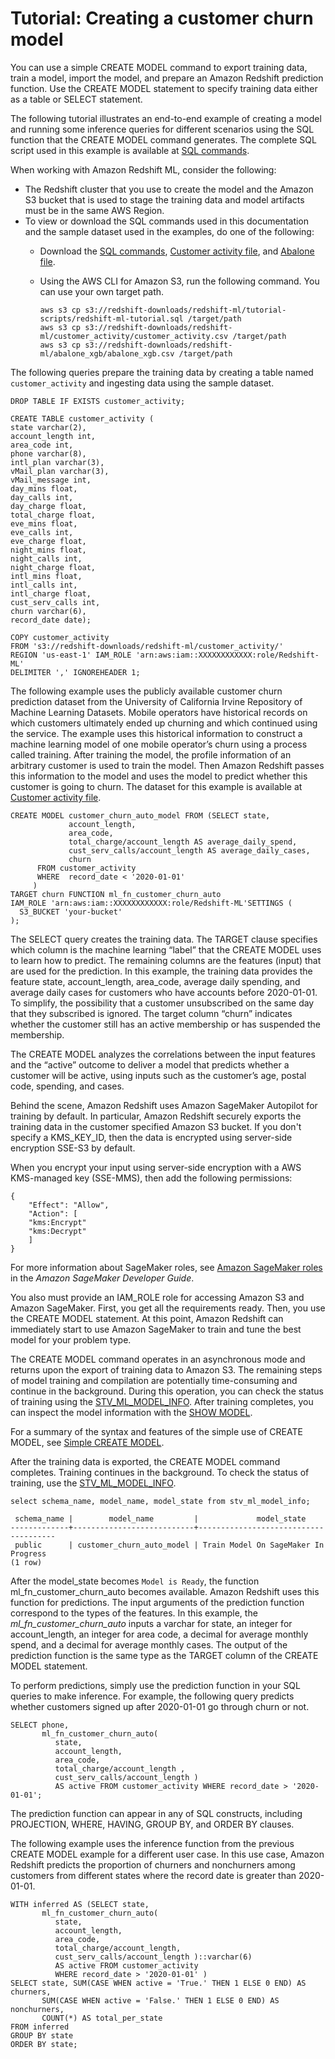 # Tutorial: Creating a customer churn model<a name="tutorial_customer_churn"></a>

You can use a simple CREATE MODEL command to export training data, train a model, import the model, and prepare an Amazon Redshift prediction function\. Use the CREATE MODEL statement to specify training data either as a table or SELECT statement\.

The following tutorial illustrates an end\-to\-end example of creating a model and running some inference queries for different scenarios using the SQL function that the CREATE MODEL command generates\. The complete SQL script used in this example is available at [SQL commands](https://s3.amazonaws.com/redshift-downloads/redshift-ml/tutorial-scripts/redshift-ml-tutorial.sql)\.

When working with Amazon Redshift ML, consider the following:
+ The Redshift cluster that you use to create the model and the Amazon S3 bucket that is used to stage the training data and model artifacts must be in the same AWS Region\.
+ To view or download the SQL commands used in this documentation and the sample dataset used in the examples, do one of the following:
  + Download the [SQL commands](https://s3.amazonaws.com/redshift-downloads/redshift-ml/tutorial-scripts/redshift-ml-tutorial.sql), [Customer activity file](https://s3.amazonaws.com/redshift-downloads/redshift-ml/customer_activity/customer_activity.csv), and [Abalone file](https://s3.amazonaws.com/redshift-downloads/redshift-ml/abalone_xg/abalone.csv)\.
  + Using the AWS CLI for Amazon S3, run the following command\. You can use your own target path\.

    ```
    aws s3 cp s3://redshift-downloads/redshift-ml/tutorial-scripts/redshift-ml-tutorial.sql /target/path
    aws s3 cp s3://redshift-downloads/redshift-ml/customer_activity/customer_activity.csv /target/path
    aws s3 cp s3://redshift-downloads/redshift-ml/abalone_xgb/abalone_xgb.csv /target/path
    ```

The following queries prepare the training data by creating a table named `customer_activity` and ingesting data using the sample dataset\.

```
DROP TABLE IF EXISTS customer_activity;

CREATE TABLE customer_activity (
state varchar(2), 
account_length int, 
area_code int,
phone varchar(8), 
intl_plan varchar(3), 
vMail_plan varchar(3),
vMail_message int, 
day_mins float, 
day_calls int, 
day_charge float,
total_charge float,
eve_mins float, 
eve_calls int, 
eve_charge float, 
night_mins float,
night_calls int, 
night_charge float, 
intl_mins float, 
intl_calls int,
intl_charge float, 
cust_serv_calls int, 
churn varchar(6),
record_date date);

COPY customer_activity
FROM 's3://redshift-downloads/redshift-ml/customer_activity/'
REGION 'us-east-1' IAM_ROLE 'arn:aws:iam::XXXXXXXXXXXX:role/Redshift-ML'
DELIMITER ',' IGNOREHEADER 1;
```

The following example uses the publicly available customer churn prediction dataset from the University of California Irvine Repository of Machine Learning Datasets\. Mobile operators have historical records on which customers ultimately ended up churning and which continued using the service\. The example uses this historical information to construct a machine learning model of one mobile operator’s churn using a process called training\. After training the model, the profile information of an arbitrary customer is used to train the model\. Then Amazon Redshift passes this information to the model and uses the model to predict whether this customer is going to churn\. The dataset for this example is available at [Customer activity file](https://s3.amazonaws.com/redshift-downloads/redshift-ml/customer_activity/customer_activity.csv)\.

```
CREATE MODEL customer_churn_auto_model FROM (SELECT state,
             account_length,
             area_code,
             total_charge/account_length AS average_daily_spend, 
             cust_serv_calls/account_length AS average_daily_cases,
             churn 
      FROM customer_activity
      WHERE  record_date < '2020-01-01' 
     )
TARGET churn FUNCTION ml_fn_customer_churn_auto
IAM_ROLE 'arn:aws:iam::XXXXXXXXXXXX:role/Redshift-ML'SETTINGS (
  S3_BUCKET 'your-bucket'
);
```

The SELECT query creates the training data\. The TARGET clause specifies which column is the machine learning “label” that the CREATE MODEL uses to learn how to predict\. The remaining columns are the features \(input\) that are used for the prediction\. In this example, the training data provides the feature state, account\_length, area\_code, average daily spending, and average daily cases for customers who have accounts before 2020\-01\-01\. To simplify, the possibility that a customer unsubscribed on the same day that they subscribed is ignored\. The target column “churn” indicates whether the customer still has an active membership or has suspended the membership\.

The CREATE MODEL analyzes the correlations between the input features and the “active” outcome to deliver a model that predicts whether a customer will be active, using inputs such as the customer’s age, postal code, spending, and cases\.

Behind the scene, Amazon Redshift uses Amazon SageMaker Autopilot for training by default\. In particular, Amazon Redshift securely exports the training data in the customer specified Amazon S3 bucket\. If you don't specify a KMS\_KEY\_ID, then the data is encrypted using server\-side encryption SSE\-S3 by default\.

When you encrypt your input using server\-side encryption with a AWS KMS\-managed key \(SSE\-MMS\), then add the following permissions:

```
{
    "Effect": "Allow",
    "Action": [
    "kms:Encrypt"
    "kms:Decrypt"
    ]
}
```

For more information about SageMaker roles, see [Amazon SageMaker roles](https://docs.aws.amazon.com/sagemaker/latest/dg/sagemaker-roles.html) in the *Amazon SageMaker Developer Guide*\.

You also must provide an IAM\_ROLE role for accessing Amazon S3 and Amazon SageMaker\. First, you get all the requirements ready\. Then, you use the CREATE MODEL statement\. At this point, Amazon Redshift can immediately start to use Amazon SageMaker to train and tune the best model for your problem type\.

The CREATE MODEL command operates in an asynchronous mode and returns upon the export of training data to Amazon S3\. The remaining steps of model training and compilation are potentially time\-consuming and continue in the background\. During this operation, you can check the status of training using the [STV\_ML\_MODEL\_INFO](r_STV_ML_MODEL_INFO.md)\. After training completes, you can inspect the model information with the [SHOW MODEL](r_SHOW_MODEL.md)\.

For a summary of the syntax and features of the simple use of CREATE MODEL, see [Simple CREATE MODEL](r_CREATE_MODEL.md#r_simple_create_model)\.

After the training data is exported, the CREATE MODEL command completes\. Training continues in the background\. To check the status of training, use the [STV\_ML\_MODEL\_INFO](r_STV_ML_MODEL_INFO.md)\.

```
select schema_name, model_name, model_state from stv_ml_model_info;

 schema_name |        model_name         |             model_state
-------------+---------------------------+--------------------------------------
 public      | customer_churn_auto_model | Train Model On SageMaker In Progress
(1 row)
```

After the model\_state becomes `Model is Ready`, the function ml\_fn\_customer\_churn\_auto becomes available\. Amazon Redshift uses this function for predictions\. The input arguments of the prediction function correspond to the types of the features\. In this example, the *ml\_fn\_customer\_churn\_auto* inputs a varchar for state, an integer for account\_length, an integer for area code, a decimal for average monthly spend, and a decimal for average monthly cases\. The output of the prediction function is the same type as the TARGET column of the CREATE MODEL statement\.

To perform predictions, simply use the prediction function in your SQL queries to make inference\. For example, the following query predicts whether customers signed up after 2020\-01\-01 go through churn or not\.

```
SELECT phone, 
       ml_fn_customer_churn_auto( 
          state,
          account_length,
          area_code, 
          total_charge/account_length , 
          cust_serv_calls/account_length )
          AS active FROM customer_activity WHERE record_date > '2020-01-01';
```

The prediction function can appear in any of SQL constructs, including PROJECTION, WHERE, HAVING, GROUP BY, and ORDER BY clauses\.

The following example uses the inference function from the previous CREATE MODEL example for a different user case\. In this use case, Amazon Redshift predicts the proportion of churners and nonchurners among customers from different states where the record date is greater than 2020\-01\-01\. 

```
WITH inferred AS (SELECT state,
       ml_fn_customer_churn_auto( 
          state,
          account_length,
          area_code, 
          total_charge/account_length, 
          cust_serv_calls/account_length )::varchar(6)
          AS active FROM customer_activity
          WHERE record_date > '2020-01-01' )
SELECT state, SUM(CASE WHEN active = 'True.' THEN 1 ELSE 0 END) AS churners,
       SUM(CASE WHEN active = 'False.' THEN 1 ELSE 0 END) AS nonchurners,
       COUNT(*) AS total_per_state
FROM inferred
GROUP BY state
ORDER BY state;
```